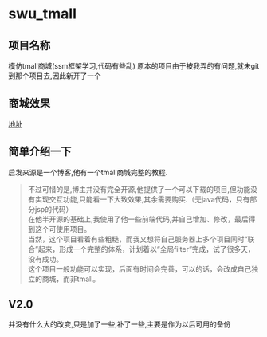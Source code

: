 # swu_tmall
## 项目名称
模仿tmall商城(ssm框架学习,代码有些乱)
原本的项目由于被我弄的有问题,就未git到那个项目去,因此新开了一个

## 商城效果
[地址](http://47.106.32.3:8080)

## 简单介绍一下
启发来源是一个博客,他有一个tmall商城完整的教程.<br>
>不过可惜的是,博主并没有完全开源,他提供了一个可以下载的项目,但功能没有实现交互功能,只能看一下大致效果,其余需要购买.（无java代码，只有部分jsp的代码）  
>在他半开源的基础上,我使用了他一些前端代码,并自己增加、修改，最后得到这个可使用项目。  
>当然，这个项目看着有些粗糙，而我又想将自己服务器上多个项目同时“联合”起来，形成一个完整的体系，计划着以“全局filter”完成，试了很多天，没有成功。  
>这个项目一般功能可以实现，后面有时间会完善，可以的话，会改成自己独立的商城，而非tmall。

## V2.0
并没有什么大的改变,只是加了一些,补了一些,主要是作为以后可用的备份
